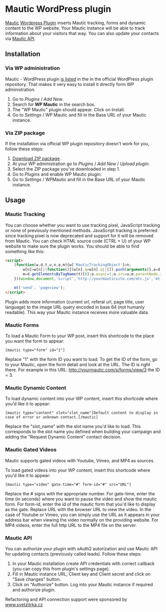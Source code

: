 Mautic WordPress plugin
=======================

[Mautic](http://mautic.org) [Wordpress Plugin](https://wordpress.org/plugins/wp-mautic/) 
inserts Mautic tracking, forms and dynamic content to the WP website. 
Your Mautic instance will be able to track information about your visitors that way.
You can also update your contacts via [Mautic API](https://github.com/mautic/api-library).

## Installation

### Via WP administration

Mautic - WordPress plugin [is listed](https://wordpress.org/plugins/wp-mautic/) in the in the official WordPress plugin repository. That makes it very easy to install it directly form WP administration.

1. Go to *Plugins* / *Add New*.
2. Search for **WP Mautic** in the search box.
3. The "WP Mautic" plugin should appear. Click on Install.
4. Go to *Settings* / WP Mautic and fill in the Base URL of your Mautic instance.

### Via ZIP package

If the installation via official WP plugin repository doesn't work for you, follow these steps:

1. [Download ZIP package](https://github.com/mautic/mautic-wordpress/archive/master.zip).
2. At your WP administration go to *Plugins* / *Add New* / *Upload plugin*.
3. Select the ZIP package you've downloaded in step 1.
4. Go to *Plugins* and enable WP Mautic plugin.
5. Go to *Settings* / WPMautic and fill in the Base URL of your Mautic instance.

## Usage

### Mautic Tracking

You can choose whether you want to use tracking pixel, JavaScript tracking or none of previously mentioned methods.
JavaScript tracking is preferred since tracking pixel is now deprecated and support for it will be removed from Mautic. 
You can check HTML source code (CTRL + U) of your WP website to make sure the plugin works. 
You should be able to find something like this:

```html
<script>
    (function(w,d,t,u,n,a,m){w['MauticTrackingObject']=n;
        w[n]=w[n]||function(){(w[n].q=w[n].q||[]).push(arguments)},a=d.createElement(t),
        m=d.getElementsByTagName(t)[0];a.async=1;a.src=u;m.parentNode.insertBefore(a,m)
    })(window,document,'script','http://yourmauticsite.com/mtc.js','mt');

    mt('send', 'pageview');
</script>
```

Plugin adds more information (current url, referal url, page title, user language) to the image URL query encoded in base 64 (not humanly readable). This way your Mautic instance receives more valuable data.



### Mautic Forms

To load a Mautic Form to your WP post, insert this shortcode to the place you want the form to appear:

```
[mautic type="form" id="1"]
```

Replace "1" with the form ID you want to load. To get the ID of the form, go to your Mautic, open the form detail and look at the URL. The ID is right there. For example in this URL: http://yourmautic.com/s/forms/view/3 the ID = 3.

### Mautic Dynamic Content

To load dynamic content into your WP content, insert this shortcode where you'd like it to appear:

```
[mautic type="content" slot="slot_name"]Default content to display in case of error or unknown contact.[/mautic]
```

Replace the "slot_name" with the slot name you'd like to load. This corresponds to the slot name you defined when building your campaign and adding the "Request Dynamic Content" contact decision.

### Mautic Gated Videos

Mautic supports gated videos with Youtube, Vimeo, and MP4 as sources.

To load gated videos into your WP content, insert this shortcode where you'd like it to appear:

```
[mautic type="video" gate-time="#" form-id="#" src="URL"]
```

Replace the # signs with the appropriate number. For gate-time, enter the time
 (in seconds) where you want to pause the video and show the mautic form. For 
 form-id, enter the id of the mautic form that you'd like to display as the 
 gate. Replace URL with the browser URL to view the video. In the case of 
 Youtube or Vimeo, you can simply use the URL as it appears in your address 
 bar when viewing the video normally on the providing website. For MP4 videos,
 enter the full http URL to the MP4 file on the server.
 
### Mautic API
You can authorize your plugin with oAuth2 autorization and use Mautic API
for updating contacts (previously called leads). Follow these steps:

1. In your Mautic installation create API credentials with correct callback (you can copy this from plugin's settings page).
2. Fill in Mautic instance URL, Client key and Client secret and click on "Save changes" button.
3. Click on "Authorize" button. Log into your Mautic instance if required and authorize plugin.

Refactoring and API connection support were sponsored by www.svetzitrka.cz
